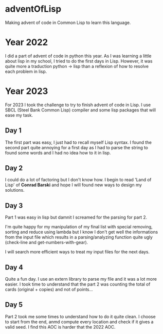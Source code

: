 # adventOfLisp
Making advent of code in Common Lisp to learn this language.

# Year 2022

I did a part of advent of code in python this year. As I was learning
a little about lisp in my school, I tried to do the first days in Lisp.
However, it was quite more a traduction python -> lisp than a reflexion
of how to resolve each problem in lisp.

# Year 2023

For 2023 I took the challenge to try to finish advent of code in Lisp.
I use SBCL (Steel Bank Common Lisp) compiler and some lisp packages that
will ease my task.

## Day 1

The first part was easy, I just had to recall myself Lisp syntax.
I found the second part quite annoying for a first day  as I had to
parse the string to found some words and I had no idea how to it in lisp.

## Day 2

I could do a lot of factoring but I don't know how.
I begin to read 'Land of Lisp' of **Conrad Barski** and hope I
will found new ways to design my solutions.

## Day 3

Part 1 was easy in lisp but damnit I screamed for the parsing
for part 2.

I'm quite happy for my manipulation of my final list with
special removing, sorting and reduce using lambda but I know
I don't get well the informations from the input file which
results in a parsing/analyzing function quite ugly 
(check-line and get-numbers-with-gear).

I will search more efficient ways to treat my input files for
the next days.

## Day 4

Quite a fun day. I use an extern library to parse my file and it
was a lot more easier.
I took time to understand that the part 2 was counting the total of
cards (original + copies) and not of points...

## Day 5

Part 2 took me some times to understand how to do it quite clean.
I choose to start from the end, anmd compute every location and 
check if it gives a valid seed.
I find this AOC is harder that the 2022 AOC.
